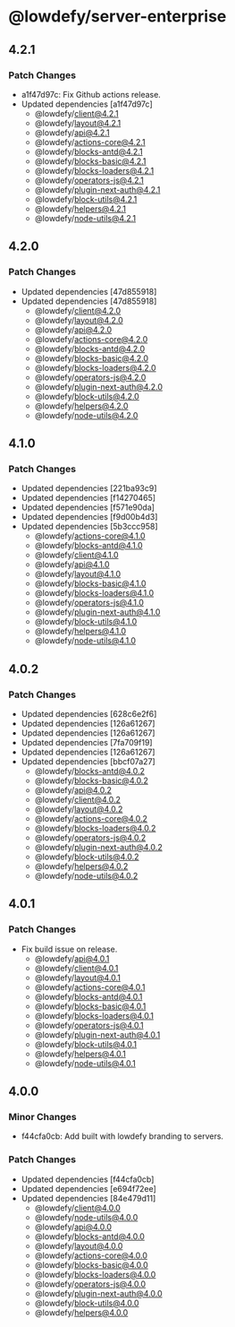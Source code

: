# @lowdefy/server-enterprise

## 4.2.1

### Patch Changes

- a1f47d97c: Fix Github actions release.
- Updated dependencies [a1f47d97c]
  - @lowdefy/client@4.2.1
  - @lowdefy/layout@4.2.1
  - @lowdefy/api@4.2.1
  - @lowdefy/actions-core@4.2.1
  - @lowdefy/blocks-antd@4.2.1
  - @lowdefy/blocks-basic@4.2.1
  - @lowdefy/blocks-loaders@4.2.1
  - @lowdefy/operators-js@4.2.1
  - @lowdefy/plugin-next-auth@4.2.1
  - @lowdefy/block-utils@4.2.1
  - @lowdefy/helpers@4.2.1
  - @lowdefy/node-utils@4.2.1

## 4.2.0

### Patch Changes

- Updated dependencies [47d855918]
- Updated dependencies [47d855918]
  - @lowdefy/client@4.2.0
  - @lowdefy/layout@4.2.0
  - @lowdefy/api@4.2.0
  - @lowdefy/actions-core@4.2.0
  - @lowdefy/blocks-antd@4.2.0
  - @lowdefy/blocks-basic@4.2.0
  - @lowdefy/blocks-loaders@4.2.0
  - @lowdefy/operators-js@4.2.0
  - @lowdefy/plugin-next-auth@4.2.0
  - @lowdefy/block-utils@4.2.0
  - @lowdefy/helpers@4.2.0
  - @lowdefy/node-utils@4.2.0

## 4.1.0

### Patch Changes

- Updated dependencies [221ba93c9]
- Updated dependencies [f14270465]
- Updated dependencies [f571e90da]
- Updated dependencies [f9d00b4d3]
- Updated dependencies [5b3ccc958]
  - @lowdefy/actions-core@4.1.0
  - @lowdefy/blocks-antd@4.1.0
  - @lowdefy/client@4.1.0
  - @lowdefy/api@4.1.0
  - @lowdefy/layout@4.1.0
  - @lowdefy/blocks-basic@4.1.0
  - @lowdefy/blocks-loaders@4.1.0
  - @lowdefy/operators-js@4.1.0
  - @lowdefy/plugin-next-auth@4.1.0
  - @lowdefy/block-utils@4.1.0
  - @lowdefy/helpers@4.1.0
  - @lowdefy/node-utils@4.1.0

## 4.0.2

### Patch Changes

- Updated dependencies [628c6e2f6]
- Updated dependencies [126a61267]
- Updated dependencies [126a61267]
- Updated dependencies [7fa709f19]
- Updated dependencies [126a61267]
- Updated dependencies [bbcf07a27]
  - @lowdefy/blocks-antd@4.0.2
  - @lowdefy/blocks-basic@4.0.2
  - @lowdefy/api@4.0.2
  - @lowdefy/client@4.0.2
  - @lowdefy/layout@4.0.2
  - @lowdefy/actions-core@4.0.2
  - @lowdefy/blocks-loaders@4.0.2
  - @lowdefy/operators-js@4.0.2
  - @lowdefy/plugin-next-auth@4.0.2
  - @lowdefy/block-utils@4.0.2
  - @lowdefy/helpers@4.0.2
  - @lowdefy/node-utils@4.0.2

## 4.0.1

### Patch Changes

- Fix build issue on release.
  - @lowdefy/api@4.0.1
  - @lowdefy/client@4.0.1
  - @lowdefy/layout@4.0.1
  - @lowdefy/actions-core@4.0.1
  - @lowdefy/blocks-antd@4.0.1
  - @lowdefy/blocks-basic@4.0.1
  - @lowdefy/blocks-loaders@4.0.1
  - @lowdefy/operators-js@4.0.1
  - @lowdefy/plugin-next-auth@4.0.1
  - @lowdefy/block-utils@4.0.1
  - @lowdefy/helpers@4.0.1
  - @lowdefy/node-utils@4.0.1

## 4.0.0

### Minor Changes

- f44cfa0cb: Add built with lowdefy branding to servers.

### Patch Changes

- Updated dependencies [f44cfa0cb]
- Updated dependencies [e694f72ee]
- Updated dependencies [84e479d11]
  - @lowdefy/client@4.0.0
  - @lowdefy/node-utils@4.0.0
  - @lowdefy/api@4.0.0
  - @lowdefy/blocks-antd@4.0.0
  - @lowdefy/layout@4.0.0
  - @lowdefy/actions-core@4.0.0
  - @lowdefy/blocks-basic@4.0.0
  - @lowdefy/blocks-loaders@4.0.0
  - @lowdefy/operators-js@4.0.0
  - @lowdefy/plugin-next-auth@4.0.0
  - @lowdefy/block-utils@4.0.0
  - @lowdefy/helpers@4.0.0
